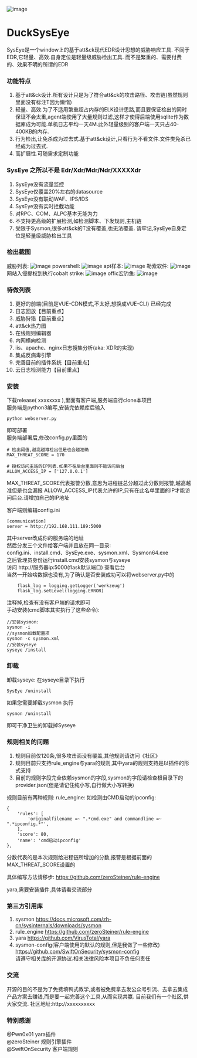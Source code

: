 ![image](Image/logo.png) 

# DuckSysEye
SysEye是一个window上的基于att&ck现代EDR设计思想的威胁响应工具.
不同于EDR,它轻量、高效.自身定位是轻量级威胁检出工具.
而不是繁重的、需要付费的、效果不明的所谓的EDR

### 功能特点
1. 基于att&ck设计.所有设计只是为了符合att&ck的攻击路径、攻击链(虽然规则里面没有标注T因为懒惰)
2. 轻量、高效.为了不适用繁重超占内存的ELK设计思路,而且要保证检出的同时保证不会太重,agent端使用了大量规则过滤,这样才使得后端使用sqlite作为数据库成为可能.单机日志平均一天4M.此外轻量级别的客户端一天只占40-400KB的内存.
3. 行为检出,让免杀成为过去式.基于att&ck设计,只看行为不看文件.文件类免杀已经成为过去式.
4. 高扩展性.可随需求定制功能

### SysEye 之所以不是 Edr/Xdr/Mdr/Ndr/XXXXXdr
1. SysEye没有流量监控
2. SysEye仅覆盖20%左右的datasource
3. SysEye没有联动WAF、IPS/IDS
4. SysEye没有实时拦截功能
5. 对RPC、COM、ALPC基本无能为力
6. 不支持更高级的扩展检测,如检测脚本、下发规则,主机链
7. 受限于Sysmon,很多att&ck的T没有覆盖,也无法覆盖.
请牢记,SysEye自身定位是轻量级威胁检出工具

### 检出截图
威胁列表:
![image](Image/1.png)
powershell:
![image](Image/2.png)
apt样本:
![image](Image/3.png)
勒索软件:
![image](Image/4.png)
网站入侵提权到执行cobalt strike:
![image](Image/5.png)
offic宏钓鱼:
![image](Image/6.png)

### 待做列表
1. 更好的前端(目前是VUE-CDN模式,不太好,想换成VUE-CLI) 已经完成
2. 日志回放【目前重点】
3. 威胁狩猎【目前重点】
4. att&ck热力图
5. 在线规则编辑器
6. 内网横向检测
7. iis、apache、nginx日志搜集分析(aka: XDR的实现)
8. 集成反病毒引擎
9. 完善目前的插件系统【目前重点】
10. 云日志检测能力【目前重点】
### 安装
下载release( xxxxxxxx ),里面有客户端,服务端自行clone本项目  
服务端是python3编写,安装完依赖库后输入
```
python webserver.py
```
即可部署  
服务端部署后,修改config.py里面的  
```
# 检出阈值,越高越难检出但是也会越准确  
MAX_THREAT_SCORE = 170

# 授权访问主站的IP列表.如果不在后台里面则不能访问后台  
ALLOW_ACCESS_IP = ['127.0.0.1']
```
MAX_THREAT_SCORE代表报警分数,意思为进程链总分超过此分数则报警,越高越准但是也会漏报
ALLOW_ACCESS_IP代表允许的IP,只有在此名单里面的IP才能访问后台.请增加自己的IP地址  

客户端则编辑config.ini  
```
[communication]
server = http://192.168.111.189:5000
```
其中server改成你的服务端的地址  
然后分发三个文件给客户端并且放在同一目录:  
config.ini、install.cmd、SysEye.exe、sysmon.xml、Sysmon64.exe  
之后管理员身份运行install.cmd安装sysmon与syseye  
访问 http://服务器ip:5000(flask默认端口) 查看后台  
当然一开始啥数据也没有,为了确认是否安装成功可以将webserver.py中的  
```
    flask_log = logging.getLogger('werkzeug')
    flask_log.setLevel(logging.ERROR)
```
注释掉,检查有没有客户端的请求即可   
手动安装(cmd脚本其实执行了这些命令):
```
//安装sysmon:
sysmon -i 
//sysmon加载配置项
sysmon -c sysmon.xml
//安装syseye
syseye /install
```

### 卸载
卸载syseye:
在syseye目录下执行
```
SysEye /uninstall
```
如果您需要卸载sysmon
执行
```
sysmon /uninstall
```
即可干净卫生的卸载掉Syseye

### 规则相关的问题
1. 规则目前仅120条,很多攻击面没有覆盖,其他规则请访问《社区》
2. 规则目前只支持rule_engine与yara的规则,其中yara的规则支持是以插件的形式支持
3. 目前的规则字段完全依赖sysmon的字段,sysmon的字段请检查根目录下的provider.json(但是请记住纯小写,自行做大小写转换)

规则目前有两种规则:
rule_engine:
如检测由CMD启动的ipconfig:
```
{
    'rules': [
        'originalfilename =~ ".*cmd.exe" and commandline =~ ".*ipconfig.*"',
    ],
    'score': 80,
    'name': 'cmd启动ipconfig'
},
```
分数代表的是本次规则给进程链所增加的分数,报警是根据前面的MAX_THREAT_SCORE设置的

具体编写方法请移步:
https://github.com/zeroSteiner/rule-engine

yara,需要安装插件,具体请看交流部分

### 第三方引用库
1. sysmon
https://docs.microsoft.com/zh-cn/sysinternals/downloads/sysmon
2. rule_engine
https://github.com/zeroSteiner/rule-engine
3. yara
https://github.com/VirusTotal/yara
4. sysmon-config(客户端使用的默认的规则,但是我做了一些修改)
https://github.com/SwiftOnSecurity/sysmon-config  
请遵守相关库的开源协议.相关法律风险本项目不负任何责任

### 交流
开源的目的不是为了免费填鸭式教学,或者被免费拿去发公众号引流、去拿去集成产品方案去赚钱,而是要一起完善这个工具,从而实现共赢.
目前我们有一个社区,供大家交流.
社区地址:http://xxxxxxxxxx

### 特别感谢
@Pwn0x01 yara插件  
@zeroSteiner 规则引擎插件  
@SwiftOnSecurity 客户端规则
